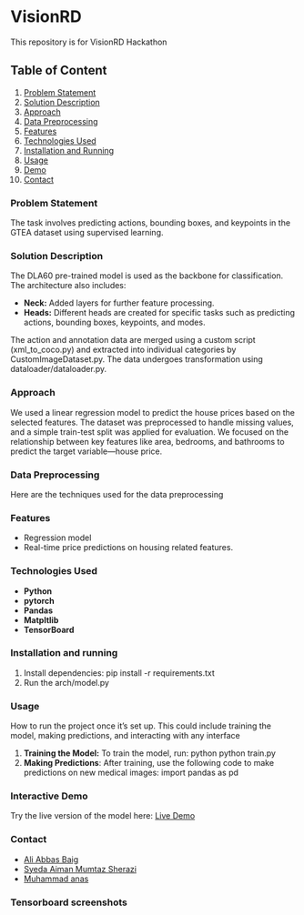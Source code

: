 # VisionRD
This repository is for VisionRD Hackathon

## Table of Content
1. [Problem Statement](#ProblemStatement)
2. [Solution Description](#SolutionDescription)
3. [Approach](#Approach)
4. [Data Preprocessing](#DataPreprocessing)
5. [Features](#Features)
6. [Technologies Used](#TechnologiesUsed)
7. [Installation and Running](#installationandrunning)
8. [Usage](#Usage)
9. [Demo](#InteractiveDemo)
10. [Contact](#Contact)
   
   

### Problem Statement
 The task involves predicting actions, bounding boxes, and keypoints in the GTEA dataset using supervised learning.


### Solution Description

 The DLA60 pre-trained model is used as the backbone for classification. The architecture also includes:
   - **Neck:** Added layers for further feature processing.
   - **Heads:** Different heads are created for specific tasks such as predicting actions, bounding boxes, keypoints, and modes.
     
 The action and annotation data are merged using a custom script (xml_to_coco.py) and extracted into individual categories by CustomImageDataset.py. The data undergoes transformation      using dataloader/dataloader.py.


### Approach
 We used a linear regression model to predict the house prices based on the selected features. The dataset was preprocessed to handle missing values, and a simple train-test split was     applied for evaluation. We focused on the relationship between key features like area, bedrooms, and bathrooms to predict the target variable—house price.

### Data Preprocessing
 Here are the techniques used for the data preprocessing

### Features
- Regression model
- Real-time price predictions on housing related features.

### Technologies Used

- **Python**
- **pytorch**
- **Pandas**
- **Matpltlib**
- **TensorBoard**

### Installation and running
1. Install dependencies:
   pip install -r requirements.txt
2. Run the arch/model.py 
   

### Usage
 How to run the project once it’s set up. This could include training the model, making predictions, and interacting with any interface
1. **Training the Model:**
      To train the model, run:
       python
      python train.py 
2. **Making Predictions**: After training, use the following code to make predictions on new medical images:
      import pandas as pd
      

### Interactive Demo
 Try the live version of the model here: 
[Live Demo](https://example.com)

### Contact
   - [Ali Abbas Baig](mailto:)
   - [Syeda Aiman Mumtaz Sherazi](mailto:aimanmumtaz27@gmail.com)
   - [Muhammad anas](mailto:)
  
### Tensorboard screenshots 


